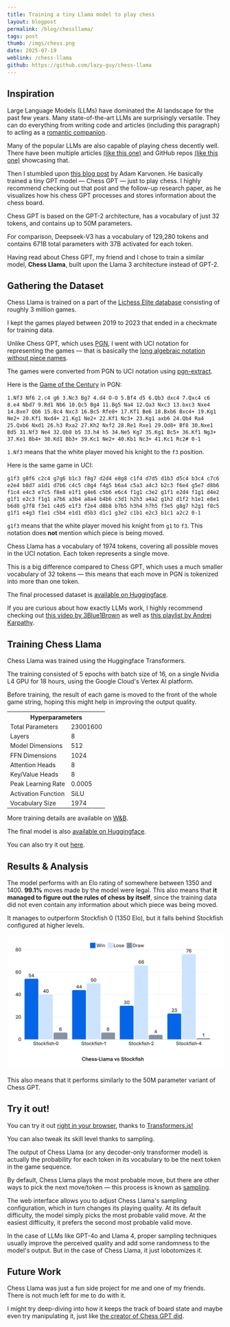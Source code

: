 ```yaml
---
title: Training a tiny Llama model to play chess
layout: blogpost
permalink: /blog/chessllama/
tags: post
thumb: /imgs/chess.png
date: 2025-07-19
weblink: /chess-llama
github: https://github.com/lazy-guy/chess-llama
---
```


## Inspiration

Large Language Models (LLMs) have dominated the AI landscape for the past few years. Many state-of-the-art LLMs are surprisingly versatile. They can do everything from writing code and articles (including this paragraph) to acting as a <a href="https://www.theverge.com/news/706988/elon-musk-ai-bot-grok-supergrok-anime-companion-ani-rudy" target="_blank">romantic companion</a>.

Many of the popular LLMs are also capable of playing chess decently well. There have been multiple articles <a href="https://nicholas.carlini.com/writing/2023/chess-llm.html" target="_blank">(like this one)</a> and GitHub repos <a href="https://github.com/adamkarvonen/chess_gpt_eval" target="_blank">(like this one)</a> showcasing that.

Then I stumbled upon <a href="https://adamkarvonen.github.io/machine_learning/2024/01/03/chess-world-models.html" target="_blank">this blog post</a> by Adam Karvonen. He basically trained a tiny GPT model — Chess GPT — just to play chess.
I highly recommend checking out that post and the follow-up research paper, as he visualizes how his chess GPT processes and stores information about the chess board.

Chess GPT is based on the GPT-2 architecture, has a vocabulary of just 32 tokens, and contains up to 50M parameters.

For comparison, Deepseek-V3 has a vocabulary of 129,280 tokens and contains 671B total parameters with 37B activated for each token.

Having read about Chess GPT, my friend and I chose to train a similar model, **Chess Llama**, built upon the Llama 3 architecture instead of GPT-2.


## Gathering the Dataset

Chess Llama is trained on a part of the <a href="https://database.nikonoel.fr/" target="_blank">Lichess Elite database</a> consisting of roughly 3 million games.

I kept the games played between 2019 to 2023 that ended in a checkmate for training data.

Unlike Chess GPT, which uses <a href="https://en.wikipedia.org/wiki/Algebraic_notation_(chess)#PGN" target="_blank">PGN</a>, I went with UCI notation for representing the games — that is basically the <a href="https://en.wikipedia.org/wiki/Algebraic_notation_(chess)#Long_algebraic_notation" target="_blank">long algebraic notation without piece names</a>.

The games were converted from PGN to UCI notation using <a href="https://www.cs.kent.ac.uk/people/staff/djb/pgn-extract/" target="_blank">pgn-extract</a>.

Here is the <a href="https://en.wikipedia.org/wiki/Game_of_the_Century_(chess)" target="_blank">Game of the Century</a> in PGN:

```pgn
1.Nf3 Nf6 2.c4 g6 3.Nc3 Bg7 4.d4 O-O 5.Bf4 d5 6.Qb3 dxc4 7.Qxc4 c6 8.e4 Nbd7 9.Rd1 Nb6 10.Qc5 Bg4 11.Bg5 Na4 12.Qa3 Nxc3 13.bxc3 Nxe4 14.Bxe7 Qb6 15.Bc4 Nxc3 16.Bc5 Rfe8+ 17.Kf1 Be6 18.Bxb6 Bxc4+ 19.Kg1 Ne2+ 20.Kf1 Nxd4+ 21.Kg1 Ne2+ 22.Kf1 Nc3+ 23.Kg1 axb6 24.Qb4 Ra4 25.Qxb6 Nxd1 26.h3 Rxa2 27.Kh2 Nxf2 28.Re1 Rxe1 29.Qd8+ Bf8 30.Nxe1 Bd5 31.Nf3 Ne4 32.Qb8 b5 33.h4 h5 34.Ne5 Kg7 35.Kg1 Bc5+ 36.Kf1 Ng3+ 37.Ke1 Bb4+ 38.Kd1 Bb3+ 39.Kc1 Ne2+ 40.Kb1 Nc3+ 41.Kc1 Rc2# 0-1
```

`1.Nf3` means that the white player moved his knight to the `f3` position.

Here is the same game in UCI:

```uci
g1f3 g8f6 c2c4 g7g6 b1c3 f8g7 d2d4 e8g8 c1f4 d7d5 d1b3 d5c4 b3c4 c7c6 e2e4 b8d7 a1d1 d7b6 c4c5 c8g4 f4g5 b6a4 c5a3 a4c3 b2c3 f6e4 g5e7 d8b6 f1c4 e4c3 e7c5 f8e8 e1f1 g4e6 c5b6 e6c4 f1g1 c3e2 g1f1 e2d4 f1g1 d4e2 g1f1 e2c3 f1g1 a7b6 a3b4 a8a4 b4b6 c3d1 h2h3 a4a2 g1h2 d1f2 h1e1 e8e1 b6d8 g7f8 f3e1 c4d5 e1f3 f2e4 d8b8 b7b5 h3h4 h7h5 f3e5 g8g7 h2g1 f8c5 g1f1 e4g3 f1e1 c5b4 e1d1 d5b3 d1c1 g3e2 c1b1 e2c3 b1c1 a2c2 0-1
```

`g1f3` means that the white player moved his knight from `g1` to `f3`. This notation does **not** mention which piece is being moved.

Chess Llama has a vocabulary of 1974 tokens, covering all possible moves in the UCI notation. Each token represents a single move.

This is a big difference compared to Chess GPT, which uses a much smaller vocabulary of 32 tokens — this means that each move in PGN is tokenized into more than one token.

The final processed dataset is <a href="https://huggingface.co/datasets/lazy-guy12/checkmate2" target="_blank">available on Huggingface</a>.

If you are curious about how exactly LLMs work, I highly recommend checking out <a href="https://youtu.be/LPZh9BOjkQs?si=0OeT5dDdM9IqF4Hz" target="_blank">this video by 3Blue1Brown</a> as well as <a href="https://youtube.com/playlist?list=PLAqhIrjkxbuWI23v9cThsA9GvCAUhRvKZ&si=3heAsDRl2YewfJEN" target="_blank">this playlist by Andrej Karpathy</a>.


## Training Chess Llama

Chess Llama was trained using the Huggingface Transformers.

The training consisted of 5 epochs with batch size of 16, on a single Nvidia L4 GPU for 18 hours, using the Google Cloud's Vertex AI platform.

Before training, the result of each game is moved to the front of the whole game string, hoping this might help in improving the output quality.

<table>
	<tr>
		<th colspan="2">Hyperparameters</th>
	</tr>
	<tr>
		<td>Total Parameters</td>
		<td>23001600</td>
	</tr>
	<tr>
		<td>Layers</td>
		<td>8</td>
	</tr>
	<tr>
		<td>Model Dimensions</td>
		<td>512</td>
	</tr>
	<tr>
		<td>FFN Dimensions</td>
		<td>1024</td>
	</tr>
	<tr>
		<td>Attention Heads</td>
		<td>8</td>
	</tr>
	<tr>
		<td>Key/Value Heads</td>
		<td>8</td>
	</tr>
	<tr>
		<td>Peak Learning Rate</td>
		<td>0.0005</td>
	</tr>
	<tr>
		<td>Activation Function</td>
		<td>SiLU</td>
	</tr>
	<tr>
		<td>Vocabulary Size</td>
		<td>1974</td>
	</tr>
</table>

More training details are available on <a href="https://wandb.ai/devmadhursaini-panjab-university/Chess-Llama/groups/Final/workspace" target="_blank">W&B</a>.

The final model is also <a href="https://huggingface.co/lazy-guy12/chess-llama" target="_blank">available on Huggingface</a>.

You can also try it out <a href="/chess-llama" target="_blank">here</a>.

## Results & Analysis

The model performs with an Elo rating of somewhere between 1350 and 1400. **99.1%** moves made by the model were legal. This also means that **it managed to figure out the rules of chess by itself**, since the training data did not even contain any information about which piece was being moved.

It manages to outperform Stockfish 0 (1350 Elo), but it falls behind Stockfish configured at higher levels.

<img src="/imgs/vs.png" alt="Chess-Llama vs Stockfish" />

This also means that it performs similarly to the 50M parameter variant of Chess GPT.

## Try it out!

You can try it out <a href="/chess-llama" target="_blank">right in your browser</a>, thanks to <a href="https://huggingface.co/docs/transformers.js/en/index" target="_blank">Transformers.js!</a>

You can also tweak its skill level thanks to sampling.

The output of Chess Llama (or any decoder-only transformer model) is actually the probability for each token in its vocabulary to be the next token in the game sequence.

By default, Chess Llama plays the most probable move, but there are other ways to pick the next move/token — this process is known as <a href="https://gist.github.com/kalomaze/4473f3f975ff5e5fade06e632498f73e" target="_blank">sampling</a>.

The web interface allows you to adjust Chess Llama's sampling configuration, which in turn changes its playing quality. At its default difficulty, the model simply picks the most probable valid move. At the easiest difficulty, it prefers the second most probable valid move.

In the case of LLMs like GPT-4o and Llama 4, proper sampling techniques usually improve the perceived quality and add some randomness to the model's output. But in the case of Chess Llama, it just lobotomizes it.

## Future Work

Chess Llama was just a fun side project for me and one of my friends. There is not much left for me to do with it.

I might try deep-diving into how it keeps the track of board state and maybe even try manipulating it, just like <a href="https://adamkarvonen.github.io/machine_learning/2024/03/20/chess-gpt-interventions.html" target="_blank">the creator of Chess GPT did</a>.